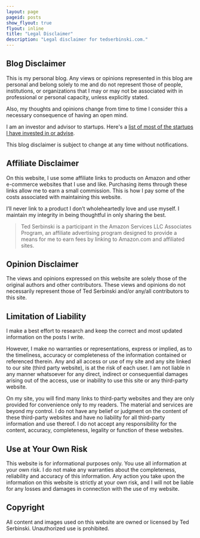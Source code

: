 ```yaml
---
layout: page
pageid: posts
show_flyout: true
flyout: inline
title: "Legal Disclaimer"
description: "Legal disclaimer for tedserbinski.com."
---
```


## Blog Disclaimer
This is my personal blog. Any views or opinions represented in this blog are personal and belong solely to me and do not represent those of people, institutions, or organizations that I may or may not be associated with in professional or personal capacity, unless explicitly stated.

Also, my thoughts and opinions change from time to time I consider this a necessary consequence of having an open mind.

I am an investor and advisor to startups. Here's a [list of most of the startups I have invested in or advise](https://angel.co/tedserbinski).

This blog disclaimer is subject to change at any time without notifications.


## Affiliate Disclaimer
On this website, I use some affiliate links to products on Amazon and other e-commerce websites that I use and like. Purchasing items through these links allow me to earn a small commission. This is how I pay some of the costs associated with maintaining this website.

I’ll never link to a product I don’t wholeheartedly love and use myself. I maintain my integrity in being thoughtful in only sharing the best.

> Ted Serbinski is a participant in the Amazon Services LLC Associates Program, an affiliate advertising program designed to provide a means for me to earn fees by linking to Amazon.com and affiliated sites.


## Opinion Disclaimer
The views and opinions expressed on this website are solely those of the original authors and other contributors. These views and opinions do not necessarily represent those of Ted Serbinski and/or any/all contributors to this site.


## Limitation of Liability
I make a best effort to research and keep the correct and most updated information on the posts I write.

However, I make no warranties or representations, express or implied, as to the timeliness, accuracy or completeness of the information contained or referenced therein. Any and all access or use of my site and any site linked to our site (third party website), is at the risk of each user. I am not liable in any manner whatsoever for any direct, indirect or consequential damages arising out of the access, use or inability to use this site or any third-party website.

On my site, you will find many links to third-party websites and they are only provided for convenience only to my readers. The material and services are beyond my control. I do not have any belief or judgment on the content of these third-party websites and have no liability for all third-party information and use thereof. I do not accept any responsibility for the content, accuracy, completeness, legality or function of these websites.


## Use at Your Own Risk
This website is for informational purposes only. You use all information at your own risk. I do not make any warranties about the completeness, reliability and accuracy of this information. Any action you take upon the information on this website is strictly at your own risk, and I will not be liable for any losses and damages in connection with the use of my website.


## Copyright
All content and images used on this website are owned or licensed by Ted Serbinski. Unauthorized use is prohibited.
